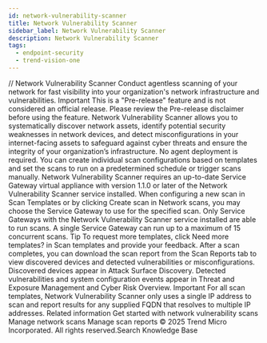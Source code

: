 ```yaml
---
id: network-vulnerability-scanner
title: Network Vulnerability Scanner
sidebar_label: Network Vulnerability Scanner
description: Network Vulnerability Scanner
tags:
  - endpoint-security
  - trend-vision-one
---
```


/*<![CDATA[*/ $('#title').html($('meta[name=map-description]').attr('content')); /*]]>*/ Network Vulnerability Scanner Conduct agentless scanning of your network for fast visibility into your organization's network infrastructure and vulnerabilities. Important This is a "Pre-release" feature and is not considered an official release. Please review the Pre-release disclaimer before using the feature. Network Vulnerability Scanner allows you to systematically discover network assets, identify potential security weaknesses in network devices, and detect misconfigurations in your internet-facing assets to safeguard against cyber threats and ensure the integrity of your organization’s infrastructure. No agent deployment is required. You can create individual scan configurations based on templates and set the scans to run on a predetermined schedule or trigger scans manually. Network Vulnerability Scanner requires an up-to-date Service Gateway virtual appliance with version 1.1.0 or later of the Network Vulnerability Scanner service installed. When configuring a new scan in Scan Templates or by clicking Create scan in Network scans, you may choose the Service Gateway to use for the specified scan. Only Service Gateways with the Network Vulnerability Scanner service installed are able to run scans. A single Service Gateway can run up to a maximum of 15 concurrent scans. Tip To request more templates, click Need more templates? in Scan templates and provide your feedback. After a scan completes, you can download the scan report from the Scan Reports tab to view discovered devices and detected vulnerabilities or misconfigurations. Discovered devices appear in Attack Surface Discovery. Detected vulnerabilities and system configuration events appear in Threat and Exposure Management and Cyber Risk Overview. Important For all scan templates, Network Vulnerability Scanner only uses a single IP address to scan and report results for any supplied FQDN that resolves to multiple IP addresses. Related information Get started with network vulnerability scans Manage network scans Manage scan reports © 2025 Trend Micro Incorporated. All rights reserved.Search Knowledge Base